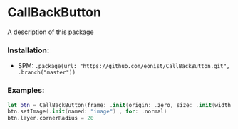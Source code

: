 # CallBackButton
A description of this package

### Installation:
- SPM: `.package(url: "https://github.com/eonist/CallBackButton.git", .branch("master"))`

### Examples:
```swift
let btn = CallBackButton(frame: .init(origin: .zero, size: .init(width: 40, height: 40)))
btn.setImage(.init(named: "image") , for: .normal)
btn.layer.cornerRadius = 20
```
